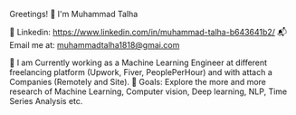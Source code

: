 Greetings! 👋 I'm Muhammad Talha
   
💼 Linkedin: https://www.linkedin.com/in/muhammad-talha-b643641b2/
📬 Email me at: muhammadtalha1818@gmai.com
	
🔭 I am Currently working as a Machine Learning Engineer at different freelancing platform (Upwork, Fiver, PeoplePerHour) and with attach a Companies (Remotely and Site).
🥅 Goals: Explore the more and more research of Machine Learning, Computer vision, Deep learning, NLP, Time Series Analysis etc.
